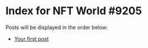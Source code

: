 # Index for NFT World #9205
Posts will be displayed in the order below:

- [Your first post](./001-first.md)

